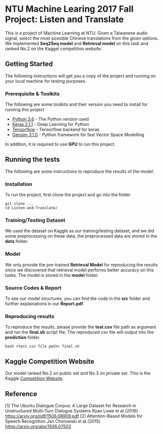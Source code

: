 # NTU Machine Learing 2017 Fall Project: Listen and Translate

This is a project of Machine Learning at NTU. Given a Taiwanese audio signal, select the most possible Chinese translations from the given options. We implemented  **Seq2Seq model** and **Retrieval model** on this task and ranked No.2 on the Kaggel competition website.

## Getting Started

The following instructions will get you a copy of the project and running on your local machine for testing purposes.

### Prerequisite & Toolkits

The following are some toolkits and their version you need to install for running this project

* [Python 3.6](https://www.python.org/downloads/release/python-360/) - The Python version used
* [Keras 2.1.1](https://pypi.python.org/pypi/Keras/2.1.1) - Deep Learning for Python
* [Tensorflow](https://www.tensorflow.org/install/) - Tensorflow backend for keras
* [Gensim 3.1.0](https://pypi.python.org/pypi/gensim/3.1.0) - Python framework for fast Vector Space Modelling

In addition, it is required to use **GPU** to run this project.

## Running the tests

The following are some instructions to reproduce the results of the model.

### Installation

To run the project, first clone the project and go into the folder

```
git clone ...
cd Listen-and-Translate/
```
### Training/Testing Dataset

We used the dataset on Kaggle as our training/testing dataset, and we did some preprocessing on these data, the preprocessed data are stored in the **data** folder.

### Model

We only provide the pre-trained **Retrieval Model** for reproducing the results since we discovered that retrieval model performs better accuracy on this tasks. The model is stored in the **model** folder.

### Source Codes & Report

To see our model structures, you can find the code in the **src** folder and further explainations in our **Report.pdf**.

### Reproducing results

To reproduce the results, please provide the **test.csv** file path as argument and run the **final.sh** script file. The reproduced csv file will output into the **prediction** folder.

```
bash <test.csv file path> final.sh
```

## Kaggle Competition Website

Our model ranked No.2 on public set and No.3 on private set.
This is the Kaggle [Competition Website](https://www.kaggle.com/c/ml2017fallfinaltaiwanese/leaderboard).

## Reference

[1] The Ubuntu Dialogue Corpus: A Large Dataset for Research in Unstructured Multi-Turn Dialogue Systems Ryan Lowe el at.(2016)
https://arxiv.org/pdf/1506.08909.pdf
[2] Attention-Based Models for Speech Recognition Jan Chorowski el at.(2015)
https://arxiv.org/abs/1506.07503
